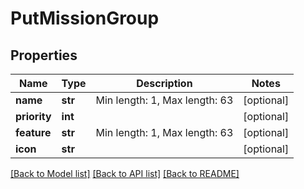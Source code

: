 # PutMissionGroup

## Properties
Name | Type | Description | Notes
------------ | ------------- | ------------- | -------------
**name** | **str** | Min length: 1, Max length: 63 | [optional] 
**priority** | **int** |  | [optional] 
**feature** | **str** | Min length: 1, Max length: 63 | [optional] 
**icon** | **str** |  | [optional] 

[[Back to Model list]](../README.md#documentation-for-models) [[Back to API list]](../README.md#documentation-for-api-endpoints) [[Back to README]](../README.md)



